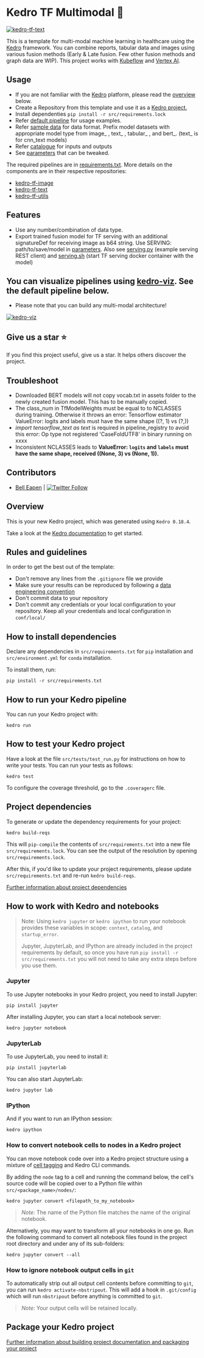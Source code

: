 # Kedro TF Multimodal :hammer:

[![kedro-tf-text](https://github.com/dermatologist/kedro-multimodal/blob/develop/notes/multimodal.drawio.svg)](https://github.com/dermatologist/kedro-multimodal/blob/develop/notes/multimodal.drawio.svg)

This is a template for multi-modal machine learning in healthcare using the [Kedro](https://kedro.org/) framework. You can combine reports, tabular data and images using various fusion methods (Early & Late fusion. Few other fusion methods and graph data are WIP). This project works with [Kubeflow](https://www.kubeflow.org) and [Vertex AI](https://cloud.google.com/vertex-ai).

## Usage
* If you are not familiar with the [Kedro](https://kedro.org/) platform, please read the [overview](#overview) below.
* Create a Repository from this template and use it as a [Kedro project.](https://kedro.readthedocs.io/en/stable/get_started/new_project.html)
* Install dependenties ``` pip install -r src/requirements.lock ```
* Refer [default pipeline](src/kedro_tf_multimodal/pipelines/train/pipeline.py) for usage examples.
* Refer [sample data](/data/01_raw/) for data format. Prefix model datasets with appropriate model type from image_ , text_ , tabular_ , and bert_. (text_ is for cnn_text models)
* Refer [catalogue](conf/base/catalog.yml) for inputs and outputs
* See [parameters](conf/base/parameters/train.yml) that can be tweaked.

The required pipelines are in [requirements.txt](src/requirements.txt). More details on the components are in their respective repositories:
* [kedro-tf-image](https://github.com/dermatologist/kedro-tf-image)
* [kedro-tf-text](https://github.com/dermatologist/kedro-tf-text)
* [kedro-tf-utils](https://github.com/dermatologist/kedro-tf-utils)

## Features
* Use any number/combination of data type.
* Export trained fusion model for TF serving with an additional signatureDef for receiving image as b64 string. Use SERVING: path/to/save/model in [parameters](conf/base/parameters/train.yml). Also see [serving.py](serving.py) (example serving REST client) and [serving.sh](serving.sh) (start TF serving docker container with the model)

## You can visualize pipelines using [kedro-viz](https://github.com/kedro-org/kedro-viz). See the default pipeline below.
* Please note that you can build any multi-modal architecture!


[![kedro-viz](https://github.com/dermatologist/kedro-multimodal/blob/develop/notes/kedro-viz.png)](https://github.com/dermatologist/kedro-multimodal/blob/develop/notes/kedro-viz.png)

## Give us a star ⭐️
If you find this project useful, give us a star. It helps others discover the project.


## Troubleshoot
* Downloaded BERT models will not copy vocab.txt in assets folder to the newly created fusion model. This has to be manually copied.
* The class_num in TfModelWeights must be equal to to NCLASSES during training. Otherwise it throws an error:  Tensorflow estimator ValueError: logits and labels must have the same shape ((?, 1) vs (?,))
* *import tensorflow_text as text* is required in pipeline_registry to avoid this error: Op type not registered 'CaseFoldUTF8' in binary running on xxxx
* Inconsistent NCLASSES leads to **ValueError: `logits` and `labels` must have the same shape, received ((None, 3) vs (None, 1)).**

## Contributors

* [Bell Eapen](https://nuchange.ca) | [![Twitter Follow](https://img.shields.io/twitter/follow/beapen?style=social)](https://twitter.com/beapen)

## Overview

This is your new Kedro project, which was generated using `Kedro 0.18.4`.

Take a look at the [Kedro documentation](https://kedro.readthedocs.io) to get started.

## Rules and guidelines

In order to get the best out of the template:

* Don't remove any lines from the `.gitignore` file we provide
* Make sure your results can be reproduced by following a [data engineering convention](https://kedro.readthedocs.io/en/stable/faq/faq.html#what-is-data-engineering-convention)
* Don't commit data to your repository
* Don't commit any credentials or your local configuration to your repository. Keep all your credentials and local configuration in `conf/local/`

## How to install dependencies

Declare any dependencies in `src/requirements.txt` for `pip` installation and `src/environment.yml` for `conda` installation.

To install them, run:

```
pip install -r src/requirements.txt
```

## How to run your Kedro pipeline

You can run your Kedro project with:

```
kedro run
```

## How to test your Kedro project

Have a look at the file `src/tests/test_run.py` for instructions on how to write your tests. You can run your tests as follows:

```
kedro test
```

To configure the coverage threshold, go to the `.coveragerc` file.

## Project dependencies

To generate or update the dependency requirements for your project:

```
kedro build-reqs
```

This will `pip-compile` the contents of `src/requirements.txt` into a new file `src/requirements.lock`. You can see the output of the resolution by opening `src/requirements.lock`.

After this, if you'd like to update your project requirements, please update `src/requirements.txt` and re-run `kedro build-reqs`.

[Further information about project dependencies](https://kedro.readthedocs.io/en/stable/kedro_project_setup/dependencies.html#project-specific-dependencies)

## How to work with Kedro and notebooks

> Note: Using `kedro jupyter` or `kedro ipython` to run your notebook provides these variables in scope: `context`, `catalog`, and `startup_error`.
>
> Jupyter, JupyterLab, and IPython are already included in the project requirements by default, so once you have run `pip install -r src/requirements.txt` you will not need to take any extra steps before you use them.

### Jupyter
To use Jupyter notebooks in your Kedro project, you need to install Jupyter:

```
pip install jupyter
```

After installing Jupyter, you can start a local notebook server:

```
kedro jupyter notebook
```

### JupyterLab
To use JupyterLab, you need to install it:

```
pip install jupyterlab
```

You can also start JupyterLab:

```
kedro jupyter lab
```

### IPython
And if you want to run an IPython session:

```
kedro ipython
```

### How to convert notebook cells to nodes in a Kedro project
You can move notebook code over into a Kedro project structure using a mixture of [cell tagging](https://jupyter-notebook.readthedocs.io/en/stable/changelog.html#release-5-0-0) and Kedro CLI commands.

By adding the `node` tag to a cell and running the command below, the cell's source code will be copied over to a Python file within `src/<package_name>/nodes/`:

```
kedro jupyter convert <filepath_to_my_notebook>
```
> *Note:* The name of the Python file matches the name of the original notebook.

Alternatively, you may want to transform all your notebooks in one go. Run the following command to convert all notebook files found in the project root directory and under any of its sub-folders:

```
kedro jupyter convert --all
```

### How to ignore notebook output cells in `git`
To automatically strip out all output cell contents before committing to `git`, you can run `kedro activate-nbstripout`. This will add a hook in `.git/config` which will run `nbstripout` before anything is committed to `git`.

> *Note:* Your output cells will be retained locally.

## Package your Kedro project

[Further information about building project documentation and packaging your project](https://kedro.readthedocs.io/en/stable/tutorial/package_a_project.html)

